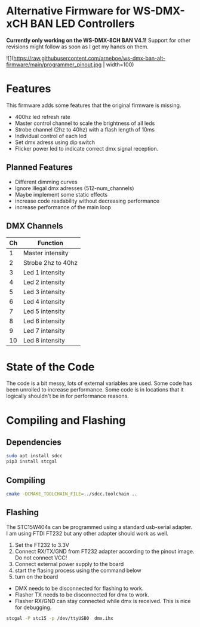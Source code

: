 # Alternative Firmware for WS-DMX-xCH BAN LED Controllers
**Currently only working on the WS-DMX-8CH BAN V4.1!** Support for other revisions might follow as soon as I get my hands on them.

![](https://raw.githubusercontent.com/arneboe/ws-dmx-ban-alt-firmware/main/programmer_pinout.jpg | width=100)


# Features
This firmware adds some features that the original firmware is missing.

* 400hz led refresh rate
* Master control channel to scale the brightness of all leds
* Strobe channel (2hz to 40hz) with a flash length of 10ms
* Individual control of each led
* Set dmx adress using dip switch
* Flicker power led to indicate correct dmx signal reception.

## Planned Features
* Different dimming curves
* Ignore illegal dmx adresses (512-num_channels)
* Maybe implement some static effects
* increase code readability without decreasing performance
* increase performance of the main loop


## DMX Channels

|Ch | Function|
|---|---------|
|1 | Master intensity |
|2 | Strobe 2hz to 40hz |
|3 | Led 1 intensity | 
|4 | Led 2 intensity | 
|5 | Led 3 intensity | 
|6 | Led 4 intensity | 
|7 | Led 5 intensity | 
|8 | Led 6 intensity | 
|9 | Led 7 intensity | 
|10 | Led 8 intensity | 




# State of the Code
The code is a bit messy, lots of external variables are used.
Some code has been unrolled to increase performance.
Some code is in locations that it logically shouldn't be in for performance reasons.


# Compiling and Flashing
## Dependencies
```bash
sudo apt install sdcc
pip3 install stcgal
```
## Compiling
```bash
cmake -DCMAKE_TOOLCHAIN_FILE=../sdcc.toolchain ..
```

## Flashing
The STC15W404s can be programmed using a standard usb-serial adapter.
I am using FTDI FT232 but any other adapter should work as well.

1. Set the FT232 to 3.3V
2. Connect RX/TX/GND from FT232 adapter according to the pinout image. Do not connect VCC!
3. Connect external power supply to the board
4. start the flasing process using the command below
5. turn on the board

- DMX needs to be disconnected for flashing to work.
- Flasher TX needs to be disconnected for dmx to work.
- Flasher RX/GND can stay connected while dmx is received. This is nice for debugging.


```bash
stcgal -P stc15 -p /dev/ttyUSB0  dmx.ihx
```




